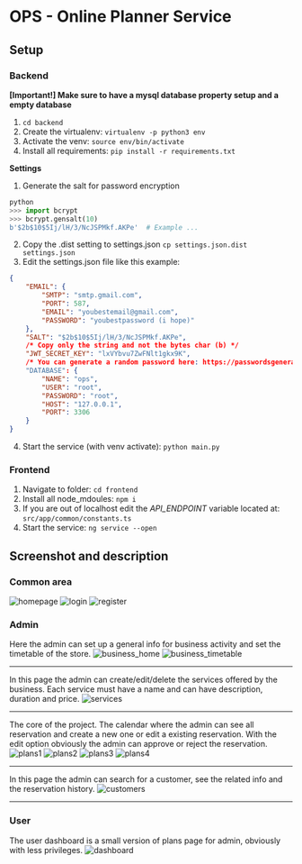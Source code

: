 # OPS - Online Planner Service

## Setup
### Backend

**[Important!] Make sure to have a mysql database property setup and a empty database**

1. `cd backend`
2. Create the virtualenv: `virtualenv -p python3 env`
3. Activate the venv: `source env/bin/activate`
4. Install all requirements: `pip install -r requirements.txt`

**Settings**
1. Generate the salt for password encryption
```python
python
>>> import bcrypt
>>> bcrypt.gensalt(10)
b'$2b$10$5Ij/lH/3/NcJSPMkf.AKPe'  # Example ...
```
2. Copy the .dist setting to settings.json `cp settings.json.dist settings.json`
3. Edit the settings.json file like this example:
```json
{
	"EMAIL": {
		"SMTP": "smtp.gmail.com",
		"PORT": 587,
		"EMAIL": "youbestemail@gmail.com",
		"PASSWORD": "youbestpassword (i hope)"
	},
    "SALT": "$2b$10$5Ij/lH/3/NcJSPMkf.AKPe",
    /* Copy only the string and not the bytes char (b) */
    "JWT_SECRET_KEY": "lxVYbvu7ZwFNlt1gkx9K",
    /* You can generate a random password here: https://passwordsgenerator.net */
	"DATABASE": {
		"NAME": "ops",
		"USER": "root",
		"PASSWORD": "root",
		"HOST": "127.0.0.1",
		"PORT": 3306
	}
}
```
4. Start the service (with venv activate): `python main.py`


### Frontend

1. Navigate to folder: `cd frontend`
2. Install all node_mdoules: `npm i`
3. If you are out of localhost edit the *API_ENDPOINT* variable located at: `src/app/common/constants.ts`
4. Start the service: `ng service --open`

## Screenshot and description
### Common area

![homepage](./images/homepage.png)
![login](./images/login.png)
![register](./images/register.png)

### Admin

Here the admin can set up a general info for business activity and set the timetable of the store.
![business_home](./images/business_home.png)
![business_timetable](./images/business_timetable.png)

___

In this page the admin can create/edit/delete the services offered by the business.
Each service must have a name and can have description, duration and price.
![services](./images/services.png)

___

The core of the project. The calendar where the admin can see all reservation and create a new one or edit a existing reservation. With the edit option obviously the admin can approve or reject the reservation.
![plans1](./images/plans1.png)
![plans2](./images/plans2.png)
![plans3](./images/plans3.png)
![plans4](./images/plans4.png)

___

In this page the admin can search for a customer, see the related info and the reservation history.
![customers](./images/customers.png)

___

### User
The user dashboard is a small version of plans page for admin, obviously with less privileges.
![dashboard](./images/dashboard.png)
